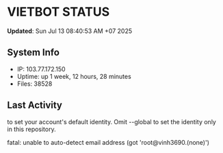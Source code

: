 # VIETBOT STATUS
**Updated**: Sun Jul 13 08:40:53 AM +07 2025

## System Info
- IP: 103.77.172.150
- Uptime: up 1 week, 12 hours, 28 minutes
- Files: 38528

## Last Activity

to set your account's default identity.
Omit --global to set the identity only in this repository.

fatal: unable to auto-detect email address (got 'root@vinh3690.(none)')
